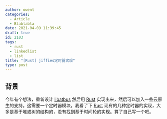 ```yaml
---
author: owent
categories:
  - Article
  - Blablabla
date: 2021-04-09 11:39:45
draft: true
id: 2103
tags: 
  - rust
  - linkedlist
  - list
title: "[Rust] jiffies定时器实现"
type: post
---
```


## 背景

今年有个想法，重新设计 [libatbus][2] 然后用 [Rust][1] 实现出来，然后可以加入一些云原生的支持。这需要一个定时器模块，我看了下 [Rust][1] 现有的几种定时器的实现，大多是基于堆或树的结构的，没有找到基于时间轮的实现。算了自己写一个吧。

[1]: https://www.rust-lang.org/
[2]: https://github.com/atframework/libatbus